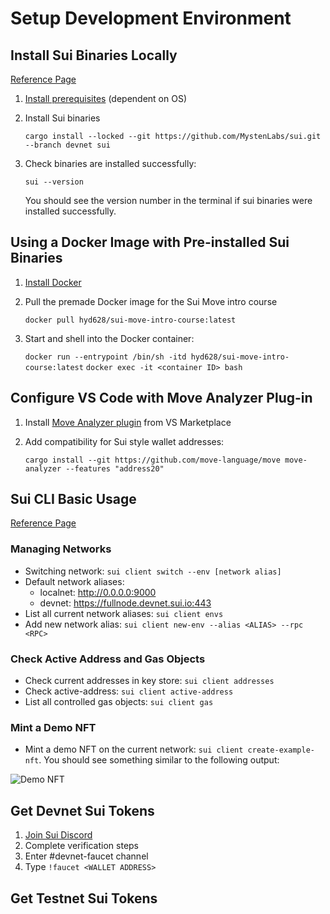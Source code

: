 # Setup Development Environment

## Install Sui Binaries Locally

[Reference Page](https://docs.sui.io/build/install#install-sui-binaries)

1. [Install prerequisites](https://docs.sui.io/build/install#prerequisites) (dependent on OS) 

2. Install Sui binaries
    
    `cargo install --locked --git https://github.com/MystenLabs/sui.git --branch devnet sui`

3. Check binaries are installed successfully:

    `sui --version`

    You should see the version number in the terminal if sui binaries were installed successfully. 

## Using a Docker Image with Pre-installed Sui Binaries

1. [Install Docker](https://docs.docker.com/get-docker/)

2. Pull the premade Docker image for the Sui Move intro course 

    `docker pull hyd628/sui-move-intro-course:latest`

3. Start and shell into the Docker container:

    `docker run --entrypoint /bin/sh -itd hyd628/sui-move-intro-course:latest`
    `docker exec -it <container ID> bash`

## Configure VS Code with Move Analyzer Plug-in

1. Install [Move Analyzer plugin](https://marketplace.visualstudio.com/items?itemName=move.move-analyzer) from VS Marketplace

2. Add compatibility for Sui style wallet addresses:

    `cargo install --git https://github.com/move-language/move move-analyzer --features "address20"`

## Sui CLI Basic Usage

[Reference Page](https://docs.sui.io/build/cli-client)

### Managing Networks

- Switching network: `sui client switch --env [network alias]`
- Default network aliases: 
    - localnet: http://0.0.0.0:9000
    - devnet: https://fullnode.devnet.sui.io:443
- List all current network aliases: `sui client envs`
- Add new network alias: `sui client new-env --alias <ALIAS> --rpc <RPC>`

### Check Active Address and Gas Objects

- Check current addresses in key store: `sui client addresses`
- Check active-address: `sui client active-address`
- List all controlled gas objects: `sui client gas`

### Mint a Demo NFT

- Mint a demo NFT on the current network: `sui client create-example-nft`. You should see something similar to the following output:

![Demo NFT](https://github.com/sui-foundation/sui-move-intro-course/blob/main/unit-one/images/demo-nft.png)

## Get Devnet Sui Tokens

1. [Join Sui Discord](https://discord.gg/sui)
2. Complete verification steps
3. Enter #devnet-faucet channel
4. Type `!faucet <WALLET ADDRESS>`

## Get Testnet Sui Tokens




